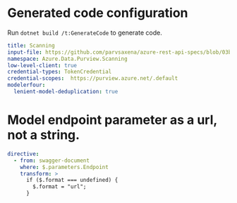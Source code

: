 # Generated code configuration

Run `dotnet build /t:GenerateCode` to generate code.

```yaml
title: Scanning
input-file: https://github.com/parvsaxena/azure-rest-api-specs/blob/03bf267a86a7bc253b1a96a25425e1768f2a0002/specification/purview/data-plane/Azure.Data.Purview.Scanning/preview/2018-12-01-preview/scanningService.json
namespace: Azure.Data.Purview.Scanning
low-level-client: true
credential-types: TokenCredential
credential-scopes:  https://purview.azure.net/.default
modelerfour:
  lenient-model-deduplication: true
```

# Model endpoint parameter as a url, not a string.

```yaml
directive:
  - from: swagger-document
    where: $.parameters.Endpoint
    transform: >
      if ($.format === undefined) {
        $.format = "url";
      }
```